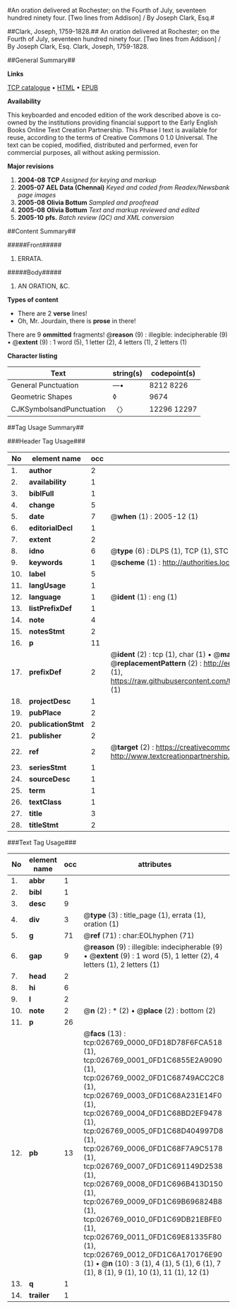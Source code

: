 #An oration delivered at Rochester; on the Fourth of July, seventeen hundred ninety four. [Two lines from Addison] / By Joseph Clark, Esq.#

##Clark, Joseph, 1759-1828.##
An oration delivered at Rochester; on the Fourth of July, seventeen hundred ninety four. [Two lines from Addison] / By Joseph Clark, Esq.
Clark, Joseph, 1759-1828.

##General Summary##

**Links**

[TCP catalogue](http://www.ota.ox.ac.uk/tcp/)  • 
[HTML](http://tei.it.ox.ac.uk/tcp/Texts-HTML/free/N20/N20415.html)  • 
[EPUB](http://tei.it.ox.ac.uk/tcp/Texts-EPUB/free/N20/N20415.epub)

**Availability**

This keyboarded and encoded edition of the
	       work described above is co-owned by the institutions
	       providing financial support to the Early English Books
	       Online Text Creation Partnership. This Phase I text is
	       available for reuse, according to the terms of Creative
	       Commons 0 1.0 Universal. The text can be copied,
	       modified, distributed and performed, even for
	       commercial purposes, all without asking permission.

**Major revisions**

1. __2004-08__ __TCP__ *Assigned for keying and markup*
1. __2005-07__ __AEL Data (Chennai)__ *Keyed and coded from Readex/Newsbank page images*
1. __2005-08__ __Olivia Bottum__ *Sampled and proofread*
1. __2005-08__ __Olivia Bottum__ *Text and markup reviewed and edited*
1. __2005-10__ __pfs.__ *Batch review (QC) and XML conversion*

##Content Summary##

#####Front#####

1. ERRATA.

#####Body#####

1. AN ORATION, &C.

**Types of content**

  * There are 2 **verse** lines!
  * Oh, Mr. Jourdain, there is **prose** in there!

There are 9 **ommitted** fragments! 
 @__reason__ (9) : illegible: indecipherable (9)  •  @__extent__ (9) : 1 word (5), 1 letter (2), 4 letters (1), 2 letters (1)

**Character listing**


|Text|string(s)|codepoint(s)|
|---|---|---|
|General Punctuation|—•|8212 8226|
|Geometric Shapes|◊|9674|
|CJKSymbolsandPunctuation|〈〉|12296 12297|

##Tag Usage Summary##

###Header Tag Usage###

|No|element name|occ|attributes|
|---|---|---|---|
|1.|__author__|2||
|2.|__availability__|1||
|3.|__biblFull__|1||
|4.|__change__|5||
|5.|__date__|7| @__when__ (1) : 2005-12 (1)|
|6.|__editorialDecl__|1||
|7.|__extent__|2||
|8.|__idno__|6| @__type__ (6) : DLPS (1), TCP (1), STC (1), NOTIS (1), IMAGE-SET (1), EVANS-CITATION (1)|
|9.|__keywords__|1| @__scheme__ (1) : http://authorities.loc.gov/ (1)|
|10.|__label__|5||
|11.|__langUsage__|1||
|12.|__language__|1| @__ident__ (1) : eng (1)|
|13.|__listPrefixDef__|1||
|14.|__note__|4||
|15.|__notesStmt__|2||
|16.|__p__|11||
|17.|__prefixDef__|2| @__ident__ (2) : tcp (1), char (1)  •  @__matchPattern__ (2) : ([0-9\-]+):([0-9IVX]+) (1), (.+) (1)  •  @__replacementPattern__ (2) : http://eebo.chadwyck.com/downloadtiff?vid=$1&page=$2 (1), https://raw.githubusercontent.com/textcreationpartnership/Texts/master/tcpchars.xml#$1 (1)|
|18.|__projectDesc__|1||
|19.|__pubPlace__|2||
|20.|__publicationStmt__|2||
|21.|__publisher__|2||
|22.|__ref__|2| @__target__ (2) : https://creativecommons.org/publicdomain/zero/1.0/ (1), http://www.textcreationpartnership.org/docs/. (1)|
|23.|__seriesStmt__|1||
|24.|__sourceDesc__|1||
|25.|__term__|1||
|26.|__textClass__|1||
|27.|__title__|3||
|28.|__titleStmt__|2||


###Text Tag Usage###

|No|element name|occ|attributes|
|---|---|---|---|
|1.|__abbr__|1||
|2.|__bibl__|1||
|3.|__desc__|9||
|4.|__div__|3| @__type__ (3) : title_page (1), errata (1), oration (1)|
|5.|__g__|71| @__ref__ (71) : char:EOLhyphen (71)|
|6.|__gap__|9| @__reason__ (9) : illegible: indecipherable (9)  •  @__extent__ (9) : 1 word (5), 1 letter (2), 4 letters (1), 2 letters (1)|
|7.|__head__|2||
|8.|__hi__|6||
|9.|__l__|2||
|10.|__note__|2| @__n__ (2) : * (2)  •  @__place__ (2) : bottom (2)|
|11.|__p__|26||
|12.|__pb__|13| @__facs__ (13) : tcp:026769_0000_0FD18D78F6FCA518 (1), tcp:026769_0001_0FD1C6855E2A9090 (1), tcp:026769_0002_0FD1C68749ACC2C8 (1), tcp:026769_0003_0FD1C68A231E14F0 (1), tcp:026769_0004_0FD1C68BD2EF9478 (1), tcp:026769_0005_0FD1C68D404997D8 (1), tcp:026769_0006_0FD1C68F7A9C5178 (1), tcp:026769_0007_0FD1C691149D2538 (1), tcp:026769_0008_0FD1C696B413D150 (1), tcp:026769_0009_0FD1C69B696824B8 (1), tcp:026769_0010_0FD1C69DB21EBFE0 (1), tcp:026769_0011_0FD1C69E81335F80 (1), tcp:026769_0012_0FD1C6A170176E90 (1)  •  @__n__ (10) : 3 (1), 4 (1), 5 (1), 6 (1), 7 (1), 8 (1), 9 (1), 10 (1), 11 (1), 12 (1)|
|13.|__q__|1||
|14.|__trailer__|1||
